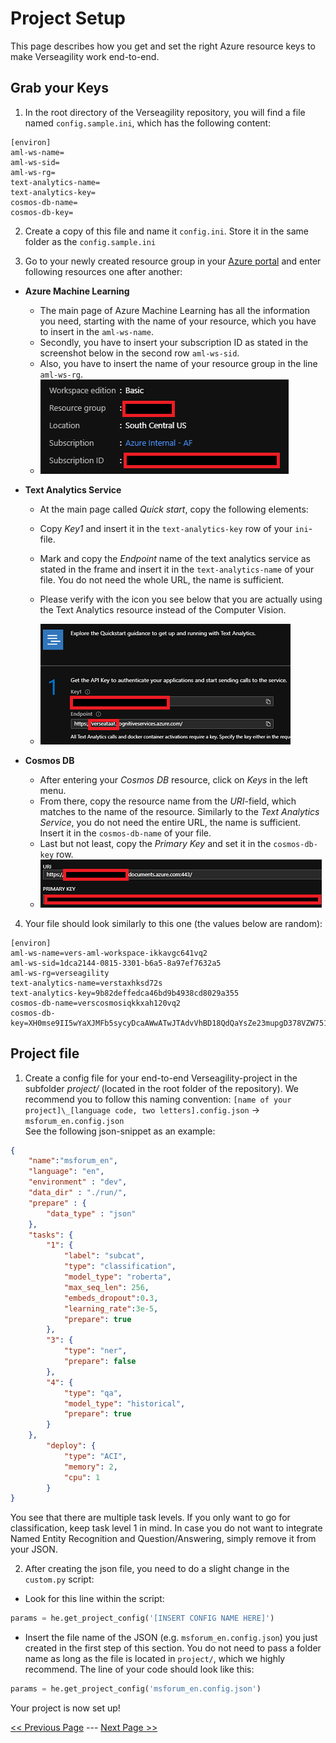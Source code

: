 # Project Setup
This page describes how you get and set the right Azure resource keys to make Verseagility work end-to-end.

## Grab your Keys
1. In the root directory of the Verseagility repository, you will find a file named `config.sample.ini`, which has the following content:

  ```
  [environ]
  aml-ws-name=
  aml-ws-sid=
  aml-ws-rg=
  text-analytics-name=
  text-analytics-key=
  cosmos-db-name=
  cosmos-db-key=
  ```

2. Create a copy of this file and name it `config.ini`. Store it in the same folder as the `config.sample.ini`

3. Go to your newly created resource group in your [Azure portal](https://portal.azure.com) and enter following resources one after another:
  - __Azure Machine Learning__
    - The main page of Azure Machine Learning has all the information you need, starting with the name of your resource, which you have to insert in the `aml-ws-name`.
    - Secondly, you have to insert your subscription ID as stated in the screenshot below in the second row `aml-ws-sid`.
    - Also, you have to insert the name of your resource group in the line `aml-ws-rg`.
    - ![Azure Machine Learning Keys](../.attachments/keys-aml.png)

  - __Text Analytics Service__
    - At the main page called _Quick start_, copy the following elements:
    - Copy  _Key1_ and insert it in the `text-analytics-key` row of your `ini`-file.
    - Mark and copy the  _Endpoint_ name of the text analytics service as stated in the frame and insert it in the `text-analytics-name` of your file. You do not need the whole URL, the name is sufficient.
    - Please verify with the icon you see below that you are actually using the Text Analytics resource instead of the Computer Vision.

    - ![Text Analytics Keys](../.attachments/keys-ta.png)
  - __Cosmos DB__
    - After entering your _Cosmos DB_ resource, click on _Keys_ in the left menu.
    - From there, copy the resource name from the _URI_-field, which matches to the name of the resource. Similarly to the _Text Analytics Service_, you do not need the entire URL, the name is sufficient. Insert it in the `cosmos-db-name` of your file.
    - Last but not least, copy the _Primary Key_ and set it in the `cosmos-db-key` row.
    - ![Cosmos DB Keys](../.attachments/keys-cdb.png)

4. Your file should look similarly to this one (the values below are random):
  ```
  [environ]
  aml-ws-name=vers-aml-workspace-ikkavgc641vq2
  aml-ws-sid=1dca2144-0815-3301-b6a5-8a97ef7632a5
  aml-ws-rg=verseagility
  text-analytics-name=verstaxhksd72s
  text-analytics-key=9b82deffedca46bd9b4938cd8029a355
  cosmos-db-name=verscosmosiqkkxah120vq2
  cosmos-db-key=XH0mse9II5wYaXJMFb5sycyDcaAWwATwJTAdvVhBD18QdQaYsZe23mupgD378VZW751yHP6v4YbOZitgxSXSg==
  ```

## Project file

1. Create a config file for your end-to-end Verseagility-project in the subfolder _project/_ (located in the root folder of the repository). We recommend you to follow this naming convention:
`[name of your project]\_[language code, two letters].config.json` -> `msforum_en.config.json` <br>
See the following json-snippet as an example:
```json
{
    "name":"msforum_en",
    "language": "en",
    "environment" : "dev",
    "data_dir" : "./run/",
    "prepare" : {
        "data_type" : "json"
    },
    "tasks": {
        "1": {
            "label": "subcat",
            "type": "classification",
            "model_type": "roberta",
            "max_seq_len": 256,
            "embeds_dropout":0.3,
            "learning_rate":3e-5,
            "prepare": true
        },
        "3": {
            "type": "ner",
            "prepare": false
        },
        "4": {
            "type": "qa",
            "model_type": "historical",
            "prepare": true
        }
    },
        "deploy": {
            "type": "ACI",
            "memory": 2,
            "cpu": 1
        }
}
```
You see that there are multiple task levels. If you only want to go for classification, keep task level 1 in mind. In case you do not want to integrate Named Entity Recognition and Question/Answering, simply remove it from your JSON.

2. After creating the json file, you need to do a slight change in the `custom.py` script:
  - Look for this line within the script: <br>
  ```python
  params = he.get_project_config('[INSERT CONFIG NAME HERE]')
  ```
  - Insert the file name of the JSON (e.g. `msforum_en.config.json`) you just created in the first step of this section. You do not need to pass a folder name as long as the file is located in `project/`, which we highly recommend. The line of your code should look like this:
  ```python
  params = he.get_project_config('msforum_en.config.json')
  ```

Your project is now set up!

[<< Previous Page](Customize-Pipeline.md) --- [Next Page >>](Prepare-Data.md)
